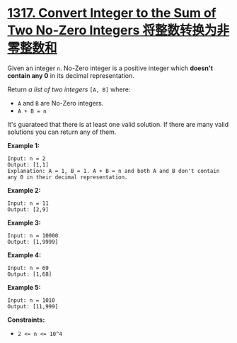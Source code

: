 # [1317. Convert Integer to the Sum of Two No-Zero Integers 将整数转换为非零整数和](https://leetcode.com/problems/convert-integer-to-the-sum-of-two-no-zero-integers/)

Given an integer `n`. No-Zero integer is a positive integer which **doesn't contain any 0** in its decimal representation.

Return *a list of two integers* `[A, B]` where:

- `A` and `B` are No-Zero integers.
- `A + B = n`

It's guarateed that there is at least one valid solution. If there are many valid solutions you can return any of them.

 

**Example 1:**

```
Input: n = 2
Output: [1,1]
Explanation: A = 1, B = 1. A + B = n and both A and B don't contain any 0 in their decimal representation.
```

**Example 2:**

```
Input: n = 11
Output: [2,9]
```

**Example 3:**

```
Input: n = 10000
Output: [1,9999]
```

**Example 4:**

```
Input: n = 69
Output: [1,68]
```

**Example 5:**

```
Input: n = 1010
Output: [11,999]
```

 

**Constraints:**

- `2 <= n <= 10^4`